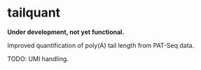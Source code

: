 # tailquant

**Under development, not yet functional.**

Improved quantification of poly(A) tail length from PAT-Seq data.

TODO: UMI handling.

